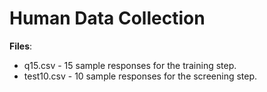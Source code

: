 # Human Data Collection

**Files**:
- q15.csv - 15 sample responses for the training step.
- test10.csv - 10 sample responses for the screening step.
